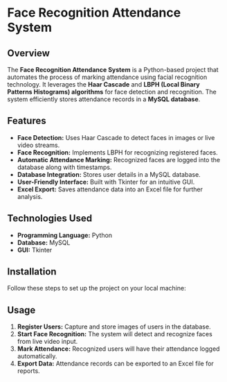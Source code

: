 # Face Recognition Attendance System

## Overview
The **Face Recognition Attendance System** is a Python-based project that automates the process of marking attendance using facial recognition technology. It leverages the **Haar Cascade** and **LBPH (Local Binary Patterns Histograms) algorithms** for face detection and recognition. The system efficiently stores attendance records in a **MySQL database**.

## Features
- **Face Detection:** Uses Haar Cascade to detect faces in images or live video streams.
- **Face Recognition:** Implements LBPH for recognizing registered faces.
- **Automatic Attendance Marking:** Recognized faces are logged into the database along with timestamps.
- **Database Integration:** Stores user details in a MySQL database.
- **User-Friendly Interface:** Built with Tkinter for an intuitive GUI.
- **Excel Export:** Saves attendance data into an Excel file for further analysis.

## Technologies Used
- **Programming Language:** Python
- **Database:** MySQL
- **GUI:** Tkinter


## Installation
Follow these steps to set up the project on your local machine:


## Usage
1. **Register Users:** Capture and store images of users in the database.
2. **Start Face Recognition:** The system will detect and recognize faces from live video input.
3. **Mark Attendance:** Recognized users will have their attendance logged automatically.
4. **Export Data:** Attendance records can be exported to an Excel file for reports.


